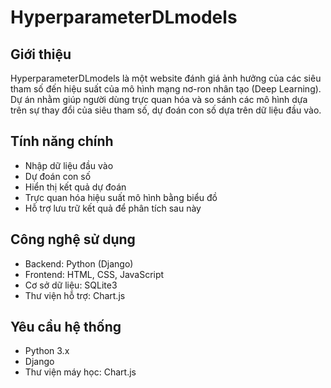 # HyperparameterDLmodels
## Giới thiệu
HyperparameterDLmodels là một website đánh giá ảnh hưởng của các siêu tham số đến hiệu suất của mô hình mạng nơ-ron nhân tạo (Deep Learning). Dự án nhằm giúp người dùng trực quan hóa và so sánh các mô hình dựa trên sự thay đổi của siêu tham số, dự đoán con số dựa trên dữ liệu đầu vào.
## Tính năng chính
- Nhập dữ liệu đầu vào
- Dự đoán con số
- Hiển thị kết quả dự đoán
- Trực quan hóa hiệu suất mô hình bằng biểu đồ
- Hỗ trợ lưu trữ kết quả để phân tích sau này
## Công nghệ sử dụng
- Backend: Python (Django)
- Frontend: HTML, CSS, JavaScript
- Cơ sở dữ liệu: SQLite3
- Thư viện hỗ trợ: Chart.js
## Yêu cầu hệ thống
- Python 3.x
- Django
- Thư viện máy học: Chart.js
